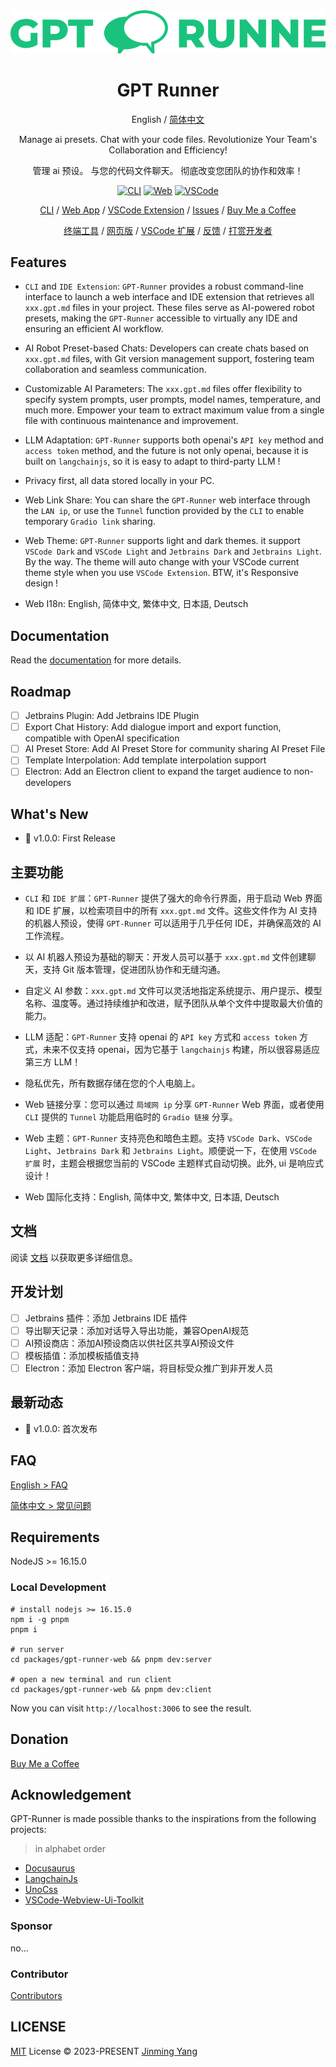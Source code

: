 <div align="center">
<img src="./docs/static/img/svg/logo-text.svg" alt="icon"/>

<h1 align="center">GPT Runner</h1>

English / [简体中文](./README_CN.md)

Manage ai presets. Chat with your code files. Revolutionize Your Team's Collaboration and Efficiency!

管理 ai 预设。 与您的代码文件聊天。 彻底改变您团队的协作和效率！

[![CLI][cli-image]][cli-url]
[![Web][web-image]][web-url]
[![VSCode][vscode-image]][vscode-url]

[CLI](https://github.com/nicepkg/gpt-runner/tree/main/packages/gpt-runner-cli/) / [Web App](https://github.com/nicepkg/gpt-runner/tree/main/packages/gpt-runner-web/) / [VSCode Extension](https://github.com/nicepkg/gpt-runner/tree/main/packages/gpt-runner-vscode/) / [Issues](https://github.com/nicepkg/gpt-runner/issues) / [Buy Me a Coffee](https://bmc.link/jinmingyang)

[终端工具](https://github.com/nicepkg/gpt-runner/tree/main/packages/gpt-runner-cli/) / [网页版](https://github.com/nicepkg/gpt-runner/tree/main/packages/gpt-runner-web/) / [VSCode 扩展](https://github.com/nicepkg/gpt-runner/tree/main/packages/gpt-runner-vscode/) / [反馈](https://github.com/Yidadaa/ChatGPT-Next-Web/issues) / [打赏开发者](https://github.com/nicepkg/gpt-runner/assets/35005637/98a4962a-8a2e-4177-8781-1e1ee886ecdc)

[cli-url]: ./packages/gpt-runner-cli/
[cli-image]: https://img.shields.io/badge/CLI-Node.js-green?logo=node.js
[web-url]: ./packages/gpt-runner-web/
[web-image]: https://img.shields.io/badge/Web-React-blue?logo=react
[vscode-url]: ./packages/gpt-runner-vscode/
[vscode-image]: https://img.shields.io/badge/VSCode-Extension-blue?logo=visualstudiocode

</div>

## Features

- `CLI` and `IDE Extension`: `GPT-Runner` provides a robust command-line interface to launch a web interface and IDE extension that retrieves all `xxx.gpt.md` files in your project. These files serve as AI-powered robot presets, making the `GPT-Runner` accessible to virtually any IDE and ensuring an efficient AI workflow.

- AI Robot Preset-based Chats: Developers can create chats based on `xxx.gpt.md` files, with Git version management support, fostering team collaboration and seamless communication.

- Customizable AI Parameters: The `xxx.gpt.md` files offer flexibility to specify system prompts, user prompts, model names, temperature, and much more. Empower your team to extract maximum value from a single file with continuous maintenance and improvement.

- LLM Adaptation: `GPT-Runner` supports both openai's `API key` method and `access token` method, and the future is not only openai, because it is built on `langchainjs`, so it is easy to adapt to third-party LLM !

- Privacy first, all data stored locally in your PC.

- Web Link Share: You can share the `GPT-Runner` web interface through the `LAN ip`, or use the `Tunnel` function provided by the `CLI` to enable temporary `Gradio link` sharing.

- Web Theme: `GPT-Runner` supports light and dark themes. it support `VSCode Dark` and `VSCode Light` and `Jetbrains Dark` and `Jetbrains Light`. By the way. The theme will auto change with your VSCode current theme style when you use `VSCode Extension`. BTW, it's Responsive design !

- Web I18n: English, 简体中文, 繁体中文, 日本語, Deutsch

## Documentation

Read the [documentation](https://gpt-runner.nicepkg.cn/) for more details.

## Roadmap

- [ ] Jetbrains Plugin: Add Jetbrains IDE Plugin
- [ ] Export Chat History: Add dialogue import and export function, compatible with OpenAI specification
- [ ] AI Preset Store: Add AI Preset Store for community sharing AI Preset File
- [ ] Template Interpolation: Add template interpolation support
- [ ] Electron: Add an Electron client to expand the target audience to non-developers

## What's New

- 🚀 v1.0.0: First Release

## 主要功能

- `CLI` 和 `IDE 扩展`：`GPT-Runner` 提供了强大的命令行界面，用于启动 Web 界面和 IDE 扩展，以检索项目中的所有 `xxx.gpt.md` 文件。这些文件作为 AI 支持的机器人预设，使得 `GPT-Runner` 可以适用于几乎任何 IDE，并确保高效的 AI 工作流程。

- 以 AI 机器人预设为基础的聊天：开发人员可以基于 `xxx.gpt.md` 文件创建聊天，支持 Git 版本管理，促进团队协作和无缝沟通。

- 自定义 AI 参数：`xxx.gpt.md` 文件可以灵活地指定系统提示、用户提示、模型名称、温度等。通过持续维护和改进，赋予团队从单个文件中提取最大价值的能力。

- LLM 适配：`GPT-Runner` 支持 openai 的 `API key` 方式和 `access token` 方式，未来不仅支持 openai，因为它基于 `langchainjs` 构建，所以很容易适应第三方 LLM！

- 隐私优先，所有数据存储在您的个人电脑上。

- Web 链接分享：您可以通过 `局域网 ip` 分享 `GPT-Runner` Web 界面，或者使用 `CLI` 提供的 `Tunnel` 功能启用临时的 `Gradio 链接` 分享。

- Web 主题：`GPT-Runner` 支持亮色和暗色主题。支持 `VSCode Dark`、`VSCode Light`、`Jetbrains Dark` 和 `Jetbrains Light`。顺便说一下，在使用 `VSCode 扩展` 时，主题会根据您当前的 VSCode 主题样式自动切换。此外, ui 是响应式设计！

- Web 国际化支持：English, 简体中文, 繁体中文, 日本語, Deutsch

## 文档

阅读 [文档](https://gpt-runner.nicepkg.cn/) 以获取更多详细信息。

## 开发计划

- [ ] Jetbrains 插件：添加 Jetbrains IDE 插件
- [ ] 导出聊天记录：添加对话导入导出功能，兼容OpenAI规范
- [ ] AI预设商店：添加AI预设商店以供社区共享AI预设文件
- [ ] 模板插值：添加模板插值支持
- [ ] Electron：添加 Electron 客户端，将目标受众推广到非开发人员

## 最新动态

- 🚀 v1.0.0: 首次发布

## FAQ

[English > FAQ](./docs/faq-en.md)

[简体中文 > 常见问题](./docs/faq-cn.md)

## Requirements

NodeJS >= 16.15.0

### Local Development

```shell
# install nodejs >= 16.15.0
npm i -g pnpm
pnpm i

# run server
cd packages/gpt-runner-web && pnpm dev:server

# open a new terminal and run client
cd packages/gpt-runner-web && pnpm dev:client
```

Now you can visit `http://localhost:3006` to see the result.

## Donation

[Buy Me a Coffee](https://www.buymeacoffee.com/jinmingyang)

## Acknowledgement

GPT-Runner is made possible thanks to the inspirations from the following projects:

> in alphabet order

- [Docusaurus](https://github.com/facebook/docusaurus)
- [LangchainJs](https://github.com/hwchase17/langchainjs)
- [UnoCss](https://github.com/unocss/unocss)
- [VSCode-Webview-Ui-Toolkit](https://github.com/microsoft/vscode-webview-ui-toolkit)

### Sponsor

no...

### Contributor

[Contributors](https://github.com/nicepkg/gpt-runner/graphs/contributors)

## LICENSE

[MIT](./LICENSE) License &copy; 2023-PRESENT [Jinming Yang](https://github.com/2214962083)
